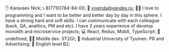 ✋ Karavaev Nick;
📞 8(7710)784-84-00;
📧 vivenda@yandex.ru;
🙎‍♂️ I love to programming and I want to be better and better day by day in this sphere. I have a strong hard and soft skills. I can communicate with each colleague (back, QA, analitics, PM and etc). I have 2 years experience of develop monolith and microservice projects;
💻 React, Redux, MobX, TypeScript;
💾 undefined;
👨‍🔧 Middle dev. (IT2G);
💼 Industrial University of Tyumen. PR and Advertising;
🧾 English level B2;
